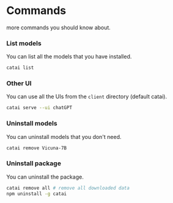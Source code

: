 # Commands
more commands you should know about.

### List models
You can list all the models that you have installed.
```bash
catai list
```

### Other UI
You can use all the UIs from the `client` directory (default catai).
```bash
catai serve --ui chatGPT
```

### Uninstall models
You can uninstall models that you don't need.
```bash
catai remove Vicuna-7B
```
### Uninstall package
You can uninstall the package.
```bash
catai remove all # remove all downloaded data
npm uninstall -g catai
```